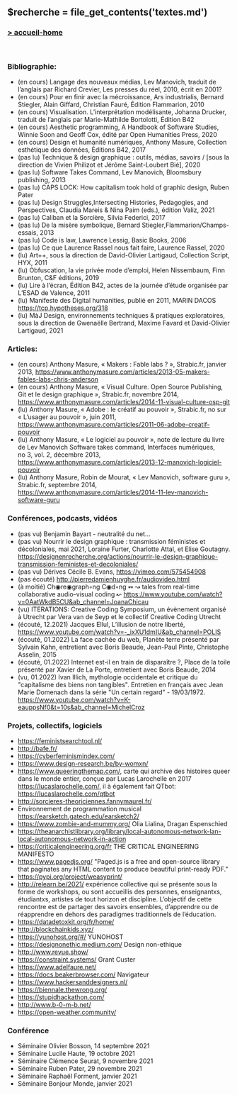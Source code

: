 ## &#36;recherche &#61; file&#95;get&#95;contents&#40;&#39;textes.md&#39;&#41;

### <div id="accueil"><a href="../index.php">\> accueil-home</a></div>

<br>

### Bibliographie:

- <span class="en-cours">(en cours)</span> Langage des nouveaux médias, Lev Manovich, traduit de l’anglais par Richard Crevier, Les presses du réel, 2010, écrit en 2001?
- <span class="en-cours">(en cours)</span> Pour en finir avec la mécroissance, Ars industrialis, Bernard Stiegler, Alain Giffard, Christian Fauré, Édition Flammarion, 2010
- <span class="en-cours">(en cours)</span> Visualisation. L’interprétation modélisante, Johanna Drucker, traduit de l’anglais par Marie-Mathilde Bortolotti, Édition B42
- <span class="en-cours">(en cours)</span> Aesthetic programming, A Handbook of Software Studies, Winnie Soon and Geoff Cox, édité par Open Humanities Press, 2020
- <span class="en-cours">(en cours)</span> Design et humanité numériques, Anthony Masure, Collection esthétique des données, Éditions B42, 2017
- <span class="pas-lu">(pas lu)</span> Technique & design graphique : outils, médias, savoirs / [sous la direction de Vivien Philizot et Jérôme Saint-Loubert Bié], 2020
- <span class="pas-lu">(pas lu)</span> Software Takes Command, Lev Manovich, Bloomsbury publishing, 2013
- <span class="pas-lu">(pas lu)</span> CAPS LOCK: How capitalism took hold of graphic design, Ruben Pater
- <span class="pas-lu">(pas lu)</span> Design Struggles,Intersecting Histories, Pedagogies, and Perspectives, Claudia Mareis & Nina Paim (eds.), édition Valiz, 2021
- <span class="pas-lu">(pas lu)</span> Caliban et la Sorcière, Silvia Federici, 2017
- <span class="pas-lu">(pas lu)</span> De la misère symbolique, Bernard Stiegler,Flammarion/Champs-essais, 2013
- <span class="pas-lu">(pas lu)</span> Code is law, Lawrence Lessig, Basic Books, 2006
- <span class="pas-lu">(pas lu)</span> Ce que Laurence Rassel nous fait faire, Laurence Rassel, 2020
- <span class="lu">(lu)</span> Art++, sous la direction de David-Olivier Lartigaud, Collection Script, HYX, 2011
- <span class="lu">(lu)</span> Obfuscation, la vie privée mode d’emploi, Helen Nissembaum, Finn Brunton, C&F éditions, 2019
- <span class="lu">(lu)</span> Lire à l’écran, Édition B42, actes de la journée d’étude organisée par L’ESAD de Valence, 2011
- <span class="lu">(lu)</span> Manifeste des Digital humanities, publié en 2011, MARIN DACOS https://tcp.hypotheses.org/318
- <span class="lu">(lu)</span> MàJ Design, environnements techniques & pratiques exploratoires, sous la direction de Gwenaëlle Bertrand, Maxime Favard et David-Olivier Lartigaud, 2021

### Articles:
- <span class="en-cours">(en cours)</span> Anthony Masure, « Makers : Fable labs ? », Strabic.fr, janvier 2013, https://www.anthonymasure.com/articles/2013-05-makers-fables-labs-chris-anderson
- <span class="en-cours">(en cours)</span> Anthony Masure, « Visual Culture. Open Source Publishing, Git et le design graphique », Strabic.fr, novembre 2014, https://www.anthonymasure.com/articles/2014-11-visual-culture-osp-git
- <span class="lu">(lu)</span> Anthony Masure, « Adobe : le créatif au pouvoir », Strabic.fr, no sur « L’usager au pouvoir », juin 2011, https://www.anthonymasure.com/articles/2011-06-adobe-creatif-pouvoir
- <span class="lu">(lu)</span> Anthony Masure, « Le logiciel au pouvoir », note de lecture du livre de Lev Manovich Software takes command, Interfaces numériques, no 3, vol. 2, décembre 2013, https://www.anthonymasure.com/articles/2013-12-manovich-logiciel-pouvoir
- <span class="lu">(lu)</span> Anthony Masure, Robin de Mourat, « Lev Manovich, software guru », Strabic.fr, septembre 2014, https://www.anthonymasure.com/articles/2014-11-lev-manovich-software-guru


### Conférences, podcasts, vidéos
- <span class="pas-lu">(pas vu)</span> Benjamin Bayart - neutralité du net...
- <span class="pas-lu">(pas vu)</span> Nourrir le design graphique : transmission féministes et décoloniales, mai 2021, Loraine Furter, Charlotte Attal, et Elise Goutagny. https://designenrecherche.org/actions/nourrir-le-design-graphique-transmission-feministes-et-decoloniales/
- <span class="pas-lu">(pas vu)</span> Dérives Cécile B. Evans, https://vimeo.com/575454908
- <span class="pas-lu">(pas écouté)</span> http://pierredamienhuyghe.fr/audiovideo.html
- <span class="en-cours">(à moitié)</span> Ch◉re◉graph◦ng C◉d◦ng ↭ ↝ tales from real-time collaborative audio-visual coding ↜ https://www.youtube.com/watch?v=0AatWkdB5CU&ab_channel=JoanaChicau
- <span class="lu">(vu)</span> ITERATIONS: Creative Coding Symposium, un évènement organisé à Utrecht par Vera van de Seyp et le collectif Creative Coding Utrecht
- <span class="lu">(écouté, 12.2021)</span> Jacques Ellul, L’illusion de notre liberté, https://www.youtube.com/watch?v=-_ixXU1dmIU&ab_channel=POLIS
- <span class="lu">(écouté, 01.2022)</span> La face cachée du web, Planète terre présenté par Sylvain Kahn, entretient avec Boris Beaude, Jean-Paul Pinte, Christophe Asselin, 2015
- <span class="lu">(écouté, 01.2022)</span> Internet est-il en train de disparaître ?, Place de la toile présenté par Xavier de La Porte, entretient avec Boris Beaude, 2014
- <span class="lu">(vu, 01.2022)</span> Ivan Illich, mythologie occidentale et critique du "capitalisme des biens non tangibles". Entretien en français avec Jean Marie Domenach dans la série "Un certain regard" - 19/03/1972. https://www.youtube.com/watch?v=K-eauppsNf0&t=10s&ab_channel=MichelCroz

### Projets, collectifs, logiciels

- https://feministsearchtool.nl/
- http://bafe.fr/
- https://cyberfeminismindex.com/
- https://www.design-research.be/by-womxn/
- https://www.queeringthemap.com/, carte qui archive des histoires queer dans le monde entier, conçue par Lucas Larochelle en 2017 https://lucaslarochelle.com/, il à également fait QTbot: https://lucaslarochelle.com/qtbot
- http://sorcieres-theoriciennes.fannymaurel.fr/
- Environnement de programmation musical https://earsketch.gatech.edu/earsketch2/
- https://www.zombie-and-mummy.org/ Olia Lialina, Dragan Espenschied
- https://theanarchistlibrary.org/library/local-autonomous-network-lan-local-autonomous-network-in-action
- https://criticalengineering.org/fr THE CRITICAL ENGINEERING MANIFESTO
- https://www.pagedjs.org/ "Paged.js is a free and open-source library that paginates any HTML content to produce beautiful print-ready PDF."
- https://pypi.org/project/weasyprint/
- http://relearn.be/2021/ expérience collective qui se présente sous la forme de workshops, ou sont accueillis des personnes, enseignantxs, étudiantxs, artistes de tout horizon et discipline. L’objectif de cette rencontre est de partager des savoirs ensembles, d’apprendre ou de réapprendre en dehors des paradigmes traditionnels de l’éducation.
- https://datadetoxkit.org/fr/home/
- http://blockchainkids.xyz/
- https://yunohost.org/#/ YUNOHOST
- https://designonethic.medium.com/ Design non-ethique
- http://www.revue.show/
- https://constraint.systems/ Grant Custer
- https://www.adelfaure.net/
- https://docs.beakerbrowser.com/ Navigateur
- https://www.hackersanddesigners.nl/
- https://biennale.thewrong.org/
- https://stupidhackathon.com/
- http://www.b-0-m-b.net/
- https://open-weather.community/

### Conférence

- Séminaire Olivier Bosson, 14 septembre 2021
- Séminaire Lucile Haute, 19 octobre 2021
- Séminaire Clémence Seurat, 9 novembre 2021
- Séminaire Ruben Pater, 29 novembre 2021
- Séminaire Raphaël Forment, janvier 2021
- Séminaire Bonjour Monde, janvier 2021
